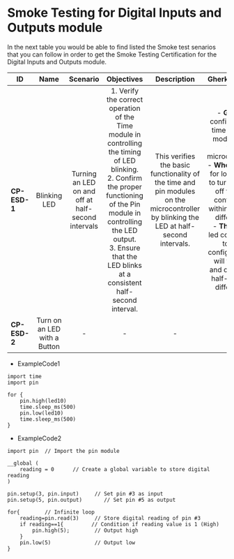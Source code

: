 # Smoke Testing for Digital Inputs and Outputs module

In the next table you would be able to find listed the Smoke test senarios that you can follow in order to get the Smoke Testing Certification for the Digital Inputs and Outputs module.
  

| ID            | Name                         | Scenario                                           | Objectives                                                                                                                                                                                                                                                     | Description                                                                                                                            | Gherkin Steps                                                                                                                                                                                                                                                                           | Steps    | Code Example |
| ------------- | :------:                     | :------:                                           | :------:                                                                                                                                                                                                                                                       | :------:                                                                                                                               | :------:                                                                                                                                                                                                                                                                                | :------: | :------:     |
| **CP-ESD-1**  | Blinking LED                 | Turning an LED on and off at half-second intervals | 1. Verify the correct operation of the Time module in controlling the timing of LED blinking. <br> 2. Confirm the proper functioning of the Pin module in controlling the LED output. <br> 3. Ensure that the LED blinks at a consistent half-second interval. | This verifies the basic functionality of the time and pin modules on the microcontroller by blinking the LED at half-second intervals. | - **Given** I configure the time and pin modules on the microcontroller <br> - **When** I run a for loop code to turn on and off the pin configured within 500 ms difference <br> - **Then** The led connected to the configured pin will turn on and off with a half-second difference | -        | ExampleCode1 |
| **CP-ESD-2**  | Turn on an LED with a Button | -                                                  | -                                                                                                                                                                                                                                                              | -                                                                                                                                      | -                                                                                                                                                                                                                                                                                       | -        | ExampleCode2 |

-   ExampleCode1
```
import time
import pin

for {
	pin.high(led10)
	time.sleep_ms(500)
	pin.low(led10)
	time.sleep_ms(500)
}
```
-   ExampleCode2
```
import pin  // Import the pin module

__global (
    reading = 0      // Create a global variable to store digital reading
)    

pin.setup(3, pin.input)     // Set pin #3 as input
pin.setup(5, pin.output)       // Set pin #5 as output

for{        // Infinite loop
    reading=pin.read(3)     // Store digital reading of pin #3
    if reading==1{         // Condition if reading value is 1 (High)
        pin.high(5);        // Output high
    }
    pin.low(5)              // Output low 
}
```